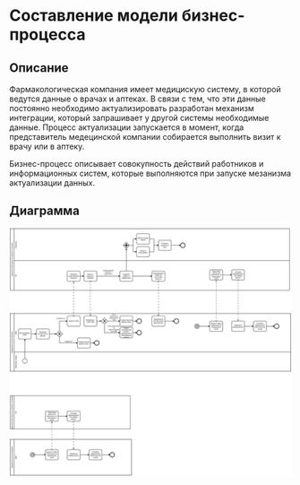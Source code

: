 # Составление модели бизнес-процесса

## Описание

Фармакологическая компания имеет медицискую систему, в которой ведутся данные о врачах и аптеках. В связи с тем, что эти данные постоянно необходимо актуализировать разработан механизм интеграции, который запрашивает у другой системы необходимые данные.
Процесс актуализации запускается в момент, когда представитель медецинской компании собирается выполнить визит к врачу или в аптеку.

Бизнес-процесс описывает совокупность действий работников и информационных систем, которые выполняются при запуске мезанизма актуализации данных.

## Диаграмма
![Диаграмма](https://raw.githubusercontent.com/TimeToRave/BusinessProcessProject/main/businessprocess.svg)
